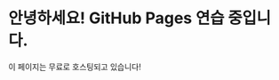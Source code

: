 </html>
<!-- Google tag (gtag.js) -->
<script async src="https://www.googletagmanager.com/gtag/js?id=G-F59Z274MYV"></script>
<script>
  window.dataLayer = window.dataLayer || [];
  function gtag(){dataLayer.push(arguments);}
  gtag('js', new Date());

  gtag('config', 'G-F59Z274MYV');
</script>

<!DOCTYPE html>
<html lang="ko">
<head>
    <meta charset="UTF-8">
    <meta name="viewport" content="width=device-width, initial-scale=1.0">
    <title>My GitHub Pages</title>
</head>
<body>
    <h1>안녕하세요! GitHub Pages 연습 중입니다.</h1>
    <p>이 페이지는 무료로 호스팅되고 있습니다!</p>
</body>
</html>
